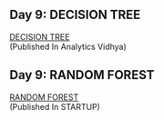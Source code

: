 ## Day 9: DECISION TREE
[DECISION TREE](https://shubhangagrawal1999.medium.com/decision-tree-fce5018f3278)  
(Published In Analytics Vidhya)

## Day 9: RANDOM FOREST
[RANDOM FOREST](https://shubhangagrawal1999.medium.com/decision-tree-fce5018f3278)  
(Published In STARTUP)
